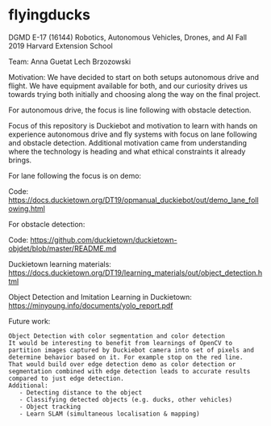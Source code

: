 # flyingducks

DGMD E-17 (16144) Robotics, Autonomous Vehicles, Drones, and AI
Fall 2019
Harvard Extension School

Team:
 Anna Guetat
 Lech Brzozowski
 

Motivation:
We have decided to start on both setups autonomous drive and flight. We have equipment available for both, and our curiosity drives us towards trying both initially and choosing along the way on the final project.  
 
For autonomous drive, the focus is line following with obstacle detection.

Focus of this repository is Duckiebot and motivation to learn with hands on experience autonomous drive and fly systems with focus on lane following and  obstacle detection.
Additional motivation came from understanding where the technology is heading and what ethical constraints it already brings.

For lane following the focus is on demo: 

   Code: https://docs.duckietown.org/DT19/opmanual_duckiebot/out/demo_lane_following.html

For obstacle detection: 

   Code: 
   https://github.com/duckietown/duckietown-objdet/blob/master/README.md

   Duckietown learning materials: https://docs.duckietown.org/DT19/learning_materials/out/object_detection.html

   Object Detection and Imitation Learning in Duckietown:
   https://minyoung.info/documents/yolo_report.pdf

Future work:

    Object Detection with color segmentation and color detection
    It would be interesting to benefit from learnings of OpenCV to partition images captured by Duckiebot camera into set of pixels and determine behavior based on it. For example stop on the red line.
    That would build over edge detection demo as color detection or segmentation combined with edge detection leads to accurate results compared to just edge detection.
    Additional:
       - Detecting distance to the object
       - Classifying detected objects (e.g. ducks, other vehicles)
       - Object tracking
       - Learn SLAM (simultaneous localisation & mapping)

